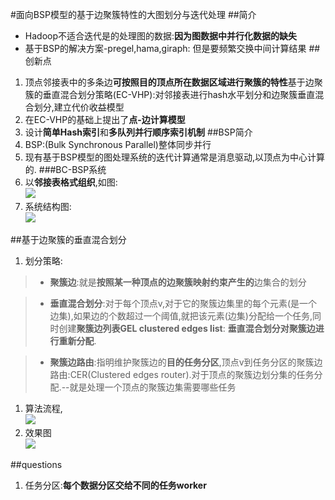 #面向BSP模型的基于边聚簇特性的大图划分与迭代处理
##简介
- Hadoop不适合迭代是的处理图的数据:**因为图数据中并行化数据的缺失**
- 基于BSP的解决方案-pregel,hama,giraph: 但是要频繁交换中间计算结果
##创新点
1. 顶点邻接表中的多条边**可按照目的顶点所在数据区域进行聚簇的特性**基于边聚簇的垂直混合划分策略(EC-VHP):对邻接表进行hash水平划分和边聚簇垂直混合划分,建立代价收益模型
2. 在EC-VHP的基础上提出了**点-边计算模型**
3. 设计**简单Hash索引**和**多队列并行顺序索引机制**
##BSP简介
1. BSP:(Bulk Synchronous Parallel)整体同步并行
2. 现有基于BSP模型的图处理系统的迭代计算通常是消息驱动,以顶点为中心计算的.
###BC-BSP系统
1. 以**邻接表格式组织**,如图:<br>![](http://i.imgur.com/awf7u6I.jpg)
2. 系统结构图:<br>![](http://i.imgur.com/DfKyvVp.jpg)

##基于边聚簇的垂直混合划分
1. 划分策略:
> - **聚簇边**:就是**按照某一种顶点的边聚簇映射约束产生的**边集合的划分

> - **垂直混合划分**:对于每个顶点v,对于它的聚簇边集里的每个元素(是一个边集),如果边的个数超过一个阈值,就把该元素(边集)分配给一个任务,同时创建**聚簇边列表GEL clustered edges list**: **垂直混合划分对聚簇边进行重新分配**.

> - **聚簇边路由**:指明维护聚簇边的**目的任务分区**,顶点v到任务分区的聚簇边路由:CER(Clustered edges router).对于顶点的聚簇边划分集的任务分配.--就是处理一个顶点的聚簇边集需要哪些任务

1. 算法流程,<br>
![](http://i.imgur.com/TVLSDda.jpg)
2. 效果图<br>
![](http://i.imgur.com/sEGb9b9.jpg)

##questions
1. 任务分区:**每个数据分区交给不同的任务worker**
